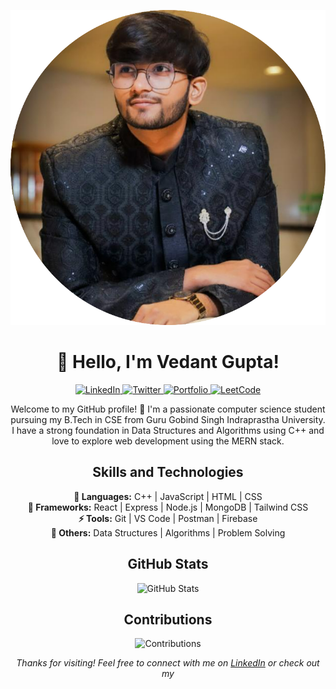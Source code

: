 <!-- Header -->
<p align="center">
  <img src="profile.png" alt="Your Name">
</p>
<h1 align="center">👋 Hello, I'm Vedant Gupta!</h1>

<!-- Badges -->
<p align="center">
  <a href="https://www.linkedin.com/in/https://www.linkedin.com/in/vedantgupta28" target="_blank">
    <img src="https://img.shields.io/badge/-LinkedIn-blue?style=flat-square&logo=linkedin&logoColor=white" alt="LinkedIn">
  </a>
  <a href="https://twitter.com/your-twitter-handle" target="_blank">
    <img src="https://img.shields.io/badge/-Twitter-1DA1F2?style=flat-square&logo=twitter&logoColor=white" alt="Twitter">
  </a>
  <a href="https://vedantgupta.com" target="_blank">
    <img src="https://img.shields.io/badge/-Portfolio-orange?style=flat-square" alt="Portfolio">
  </a>
  <a href="https://leetcode.com/vedantuu" target="_blank">
    <img src="https://img.shields.io/badge/-LeetCode-important?style=flat-square&logo=leetcode&logoColor=white" alt="LeetCode">
  </a>
</p>

<!-- Introduction -->
<p align="center">
  Welcome to my GitHub profile! 🚀 I'm a passionate computer science student pursuing my B.Tech in CSE from Guru Gobind Singh Indraprastha University. I have a strong foundation in Data Structures and Algorithms using C++ and love to explore web development using the MERN stack.
</p>

<!-- Skills -->
<h2 align="center">Skills and Technologies</h2>
<p align="center">
  <strong>🚀 Languages:</strong> C++ | JavaScript | HTML | CSS  <br>
  <strong>🌟 Frameworks:</strong> React | Express | Node.js | MongoDB | Tailwind CSS<br>
  <strong>⚡ Tools:</strong> Git | VS Code | Postman | Firebase <br>
  <strong>🧠 Others:</strong> Data Structures | Algorithms | Problem Solving
</p>

<!-- Projects -->
<!-- <h2 align="center">Highlighted Projects</h2>
<p align="center">
  🌟 <a href="project-1-url"></a> <br>
  ✨ <a href="project-2-url">Project 2</a> <br>
  💡 <a href="project-3-url">Project 3</a>
</p> -->

<!-- GitHub Stats -->
<h2 align="center">GitHub Stats</h2>
<p align="center">
  <img src="https://github-readme-stats.vercel.app/api?username=2vedant8&show_icons=true&count_private=true&theme=radical" alt="GitHub Stats">
</p>

<!-- Contributions -->
<h2 align="center">Contributions</h2>
<p align="center">
  <img src="https://github-readme-streak-stats.herokuapp.com/?user=2vedant8&theme=radical" alt="Contributions">
</p>

<!-- Footer -->
<p align="center">
  <em>Thanks for visiting! Feel free to connect with me on <a href="https://www.linkedin.com/in/your-linkedin-url">LinkedIn</a> or check out my <a href

